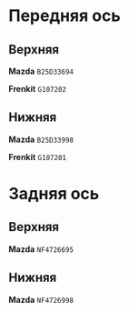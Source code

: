 # Передняя ось

## Верхняя

__Mazda__ `B25D33694`

__Frenkit__ `G107202`

## Нижняя

__Mazda__ `B25D33998`

__Frenkit__ `G107201`

# Задняя ось

## Верхняя

__Mazda__ `NF4726695`

## Нижняя

__Mazda__ `NF4726998`
